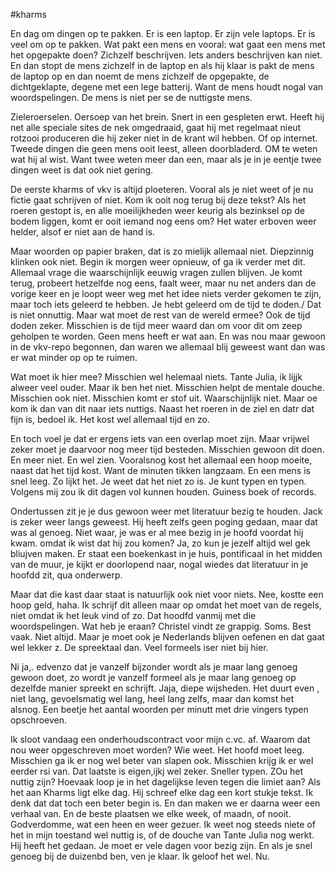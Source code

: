 #kharms

En dag om dingen op te pakken. Er is een laptop. Er zijn vele laptops. Er is veel om op te pakken. Wat pakt een mens en vooral: wat gaat een mens met het opgepakte doen? Zichzelf beschrijven. Iets anders beschrijven kan niet. En dan stopt de mens zichzelf in de laptop en als hij klaar is pakt de mens de laptop op en dan noemt de mens zichzelf de opgepakte, de dichtgeklapte, degene met een lege batterij. Want de mens houdt nogal van woordspelingen. De mens is niet per se de nuttigste mens.

Zieleroerselen. Oersoep van het brein. Snert in een gespleten erwt. Heeft hij net alle speciale sites de nek omgedraaid, gaat hij met regelmaat nieut rotzooi produceren die hij zeker niet in de krant wil hebben. Of op internet. Tweede dingen die geen mens ooit leest, alleen doorbladerd. OM te weten wat hij al wist. Want twee weten meer dan een, maar als je in je eentje twee dingen weet is dat ook niet gering. 

De eerste kharms of vkv is altijd ploeteren. Vooral als je niet weet of je nu fictie gaat schrijven of niet. Kom ik ooit nog terug bij deze tekst? Als het roeren gestopt is, en alle moeilijkheden weer keurig als bezinksel op de bodem liggen, komt er ooit iemand nog eens om? Het water erboven weer helder, alsof er niet aan de hand is.

Maar woorden op papier braken, dat is zo mielijk allemaal niet. Diepzinnig klinken ook niet. Begin ik morgen weer opnieuw, of ga ik verder met dit. Allemaal vrage die waarschijnlijk eeuwig vragen zullen blijven. Je komt terug, probeert hetzelfde nog eens, faalt weer, maar nu net anders dan de vorige keer en je loopt weer weg met het idee niets verder gekomen te zijn, maar toch iets geleerd te hebben. Je hebt geleerd om de tijd te doden./ Dat is niet onnuttig. Maar wat moet de rest van de wereld ermee? Ook de tijd doden zeker. Misschien is de tijd meer waard dan om voor dit om zeep geholpen te worden. Geen mens heeft er wat aan. En was nou maar gewoon in de vkv-repo begonnen, dan waren we allemaal blij geweest want dan was er wat minder op op te ruimen. 

Wat moet ik hier mee? Misschien wel helemaal niets. Tante Julia, ik lijjk alweer veel ouder. Maar ik ben het niet. Misschien helpt de mentale douche. Misschien ook niet. Misschien komt er stof uit. Waarschijnlijk niet. Maar oe kom ik dan van dit naar iets nuttigs. Naast het roeren in de ziel en datr dat fijn is, bedoel ik. Het kost wel allemaal tijd en zo.

En toch voel je dat er ergens iets van een overlap moet zijn. Maar vrijwel zeker moet je daarvoor nog meer tijd besteden. Misschien gewoon dit doen. En meer niet. En wel zien. Vooralsnog kost het allemaal een hoop moeite, naast dat het tijd kost. Want de minuten tikken langzaam. En een mens is snel leeg. Zo lijkt het. Je weet dat het niet zo is. Je kunt typen en typen. Volgens mij zou ik dit dagen vol kunnen houden. Guiness boek of records. 

Ondertussen zit je je dus gewoon weer met literatuur bezig te houden. Jack is zeker weer langs geweest. Hij heeft zelfs geen poging gedaan, maar dat was al genoeg. Niet waar, je was er al mee bezig in je hoofd voordat hij kwam. omdat ik wist dat hij zou komen? Ja, zo kun je jezelf altijd wel gek bliujven maken. Er staat een boekenkast in je huis, pontificaal in het midden van de muur, je kijkt er doorlopend naar, nogal wiedes dat literatuur in je hoofdd zit, qua onderwerp.

Maar dat die kast daar staat is natuurlijk ook niet voor niets. Nee, kostte een hoop geld, haha. Ik schrijf dit alleen maar op omdat het moet van de regels, niet omdat ik het leuk vind of zo. Dat hoodfd vanmij met die woordspelingen. Wat heb je eraan? Christel vindt ze grappig. Soms. Best vaak. Niet altijd. Maar je moet ook je Nederlands blijven oefenen en dat gaat wel lekker z. De spreektaal dan. Veel formeels iser niet bij hier.

Ni ja,. edvenzo dat je vanzelf bijzonder wordt als je maar lang genoeg gewoon doet, zo wordt je vanzelf formeel als je maar lang genoeg op dezelfde manier spreekt en schrijft. Jaja, diepe wijsheden. Het duurt even , niet lang, gevoelsmatig wel lang, heel lang zelfs, maar dan komst het alsnog. Een beetje het aantal woorden per minutt met drie vingers typen opschroeven.

Ik sloot vandaag een onderhoudscontract voor mijn c.vc. af. Waarom dat nou weer opgeschreven moet worden? Wie weet. Het hoofd moet leeg. Misschien ga ik er nog wel beter van slapen ook. Misschien krijg ik er wel eerder rsi van. Dat laatste is eigen,ijkj wel zeker. Sneller typen. ZOu het nuttig zijn? Hoevaak loop je in het dagelijkse leven tegen die limiet aan? Als het aan Kharms ligt elke dag. Hij schreef elke dag een kort stukje tekst. Ik denk dat dat toch een beter begin is. En dan maken we er daarna weer een verhaal van. En de beste plaatsen we elke week, of maadn, of nooit. Godverdomme, wat een heen en weer gezuer. Ik weet nog steeds niete of het in mijn toestand wel nuttig is, of de douche van Tante Julia nog werkt. Hij heeft het gedaan. Je moet er vele dagen voor bezig zijn. En als je snel genoeg bij de duizenbd ben, ven je klaar. Ik geloof het wel. Nu.
